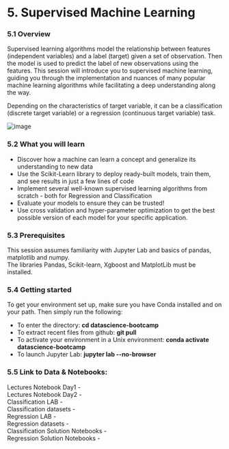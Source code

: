 # 5. Supervised Machine Learning

### 5.1 **Overview**

Supervised learning algorithms model the relationship between features (independent variables) and a label (target) given a set of observation. Then the model is used to predict the label of new observations using the features.
This session will introduce you to supervised machine learning, guiding you through the implementation and nuances of many popular machine learning algorithms while facilitating a deep understanding along the way.

Depending on the characteristics of target variable, it can be a classification (discrete target variable) or a regression (continuous target variable) task.

![image](https://user-images.githubusercontent.com/37260563/182246657-9e7d5f9b-2f38-48b0-a300-22881bd69ac6.png)


### 5.2 **What you will learn**
  - Discover how a machine can learn a concept and generalize its understanding to new data
  - Use the Scikit-Learn library to deploy ready-built models, train them, and see results in just a few lines of code
  - Implement several well-known supervised learning algorithms from scratch - both for Regression and Classification
  - Evaluate your models to ensure they can be trusted! 
  - Use cross validation and hyper-parameter optimization to get the best possible version of each model for your specific application.


### 5.3 **Prerequisites**
This session assumes familiarity with Jupyter Lab and basics of pandas, matplotlib and numpy.
</br > The libraries Pandas, Scikit-learn, Xgboost and MatplotLib must be installed.

### 5.4 **Getting started**
To get your environment set up, make sure you have Conda installed and on your path. Then simply run the following:

- To enter the directory: **cd datascience-bootcamp**
- To extract recent files from github: **git pull**
- To activate your environment in a Unix environment:  **conda activate datascience-bootcamp**
- To launch Jupyter Lab: **jupyter lab --no-browser**

### 5.5  Link to Data & Notebooks:

Lectures Notebook Day1 - 
</br >Lectures Notebook Day2 - 
</br >Classification LAB - 
</br >Classification datasets -
</br >Regression LAB - 
</br >Regression datasets - 
</br >Classification Solution Notebooks - 
</br >Regression Solution Notebooks - 
